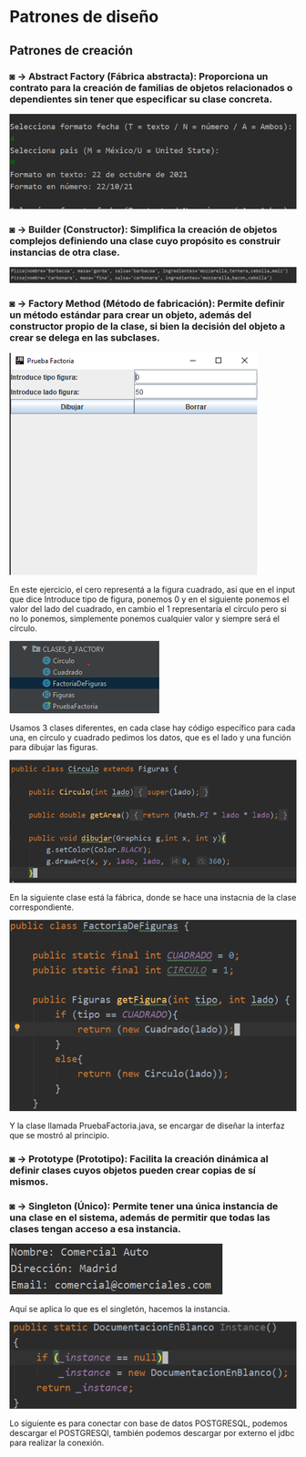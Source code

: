 # Patrones de diseño


## Patrones de creación

### ◙ -> Abstract Factory (Fábrica abstracta): Proporciona un contrato para la creación de familias de objetos relacionados o dependientes sin tener que especificar su clase concreta.

![](Images/abstract.jpg)


### ◙ -> Builder (Constructor): Simplifica la creación de objetos complejos definiendo una clase cuyo propósito es construir instancias de otra clase.

![](Images/builder.jpg)

### ◙ -> Factory Method (Método de fabricación): Permite definir un método estándar para crear un objeto, además del constructor propio de la clase, si bien la decisión del objeto a crear se delega en las subclases.

![](Images/interfaz.jpg)


En este ejercicio, el cero representá a la figura cuadrado, así que en el input que dice Introduce tipo de figura, ponemos 0 y en el siguiente ponemos el valor del lado del cuadrado, en cambio el 1 representaría el círculo pero si no lo ponemos, simplemente ponemos cualquier valor y siempre será el círculo.

![](Images/claseFRY.jpg)

Usamos 3 clases diferentes, en cada clase hay código específico para cada una, en círculo y cuadrado pedimos los datos, que es el lado y una función para dibujar las figuras.

![](Images/claseCIR.jpg)

En la siguiente clase está la fábrica, donde se hace una instacnia de la clase correspondiente.

![](Images/facbrica.jpg)

Y la clase llamada PruebaFactoria.java, se encargar de diseñar la interfaz que se mostró al principio.


### ◙ -> Prototype (Prototipo): Facilita la creación dinámica al definir clases cuyos objetos pueden crear copias de sí mismos.


### ◙ -> Singleton (Único): Permite tener una única instancia de una clase en el sistema, además de permitir que todas las clases tengan acceso a esa instancia.


![](Images/single.jpg)

Aquí se aplica lo que es el singletón, hacemos la instancia.


![](Images/APLSINGLE.jpg)

Lo siguiente es para conectar con base de datos POSTGRESQL, podemos descargar el POSTGRESQl, también podemos descargar por externo el jdbc para realizar la conexión.
